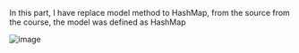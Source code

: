 In this part, I have replace model method to HashMap, from the source from the course, the model was defined as HashMap

![image](https://github.com/JoeYeungCW/SpringBootDevelopmentBootcamp/assets/109426792/af562823-16f5-438f-9177-dcbb1ab64bd2)
